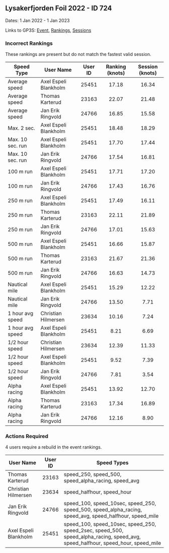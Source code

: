 ## Lysakerfjorden Foil 2022 - ID 724

Dates: 1 Jan 2022 - 1 Jan 2023

Links to GP3S: [Event](https://www.gps-speedsurfing.com/default.aspx?mnu=event&val=724), [Rankings](https://www.gps-speedsurfing.com/default.aspx?mnu=eventranking&val=724), [Sessions](https://www.gps-speedsurfing.com/default.aspx?mnu=eventsessions&val=724)

### Incorrect Rankings

These rankings are present but do not match the fastest valid session.

| Speed Type | User Name | User ID | Ranking (knots) | Session (knots) |
| ---------- | --------- | :-----: | :-------------: | :-------------: |
| Average speed | Axel Espeli Blankholm | 25451 | 17.18 | 16.34 |
| Average speed | Thomas Karterud | 23163 | 22.07 | 21.48 |
| Average speed | Jan Erik Ringvold | 24766 | 16.85 | 15.58 |
| Max. 2 sec. | Axel Espeli Blankholm | 25451 | 18.48 | 18.29 |
| Max. 10 sec. run | Axel Espeli Blankholm | 25451 | 17.70 | 17.44 |
| Max. 10 sec. run | Jan Erik Ringvold | 24766 | 17.54 | 16.81 |
| 100 m run | Axel Espeli Blankholm | 25451 | 17.71 | 17.20 |
| 100 m run | Jan Erik Ringvold | 24766 | 17.43 | 16.76 |
| 250 m run | Axel Espeli Blankholm | 25451 | 17.49 | 16.11 |
| 250 m run | Thomas Karterud | 23163 | 22.11 | 21.89 |
| 250 m run | Jan Erik Ringvold | 24766 | 17.01 | 15.63 |
| 500 m run | Axel Espeli Blankholm | 25451 | 16.66 | 15.87 |
| 500 m run | Thomas Karterud | 23163 | 21.67 | 21.36 |
| 500 m run | Jan Erik Ringvold | 24766 | 16.63 | 14.73 |
| Nautical mile | Axel Espeli Blankholm | 25451 | 15.29 | 12.22 |
| Nautical mile | Jan Erik Ringvold | 24766 | 13.50 | 7.71 |
| 1 hour avg speed | Christian Hilmersen | 23634 | 10.16 | 7.24 |
| 1 hour avg speed | Axel Espeli Blankholm | 25451 | 8.21 | 6.69 |
| 1/2 hour speed | Christian Hilmersen | 23634 | 12.39 | 11.33 |
| 1/2 hour speed | Axel Espeli Blankholm | 25451 | 9.52 | 7.39 |
| 1/2 hour speed | Jan Erik Ringvold | 24766 | 7.81 | 3.54 |
| Alpha racing | Axel Espeli Blankholm | 25451 | 13.92 | 12.70 |
| Alpha racing | Thomas Karterud | 23163 | 17.34 | 16.89 |
| Alpha racing | Jan Erik Ringvold | 24766 | 12.16 | 8.90 |

### Actions Required

4 users require a rebuild in the event rankings.

| User Name | User ID | Speed Types |
| --------- | :-----: | ----------- |
| Thomas Karterud | 23163 | speed_250, speed_500, speed_alpha_racing, speed_avg |
| Christian Hilmersen | 23634 | speed_halfhour, speed_hour |
| Jan Erik Ringvold | 24766 | speed_100, speed_10sec, speed_250, speed_500, speed_alpha_racing, speed_avg, speed_halfhour, speed_mile |
| Axel Espeli Blankholm | 25451 | speed_100, speed_10sec, speed_250, speed_2sec, speed_500, speed_alpha_racing, speed_avg, speed_halfhour, speed_hour, speed_mile |
